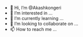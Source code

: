 - 👋 Hi, I’m @Akashkongeri
- 👀 I’m interested in ...
- 🌱 I’m currently learning ...
- 💞️ I’m looking to collaborate on ...
- 📫 How to reach me ...

<!---
Akashkongeri/Akashkongeri is a ✨ special ✨ repository because its `README.md` (this file) appears on your GitHub profile.
You can click the Preview link to take a look at your changes.
--->
